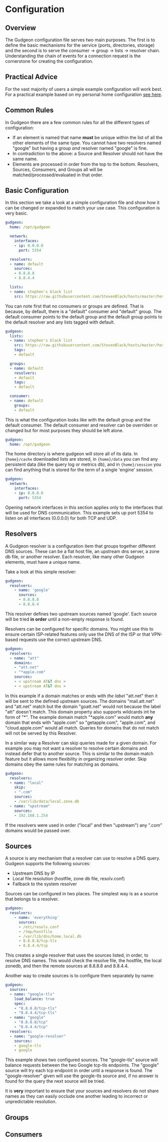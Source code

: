 # Configuration

## Overview
The Gudgeon configuration file serves two main purposes. The first is to define the basic mechanisms for the service (ports, directories, storage) and the 
second is to serve the consumer -> group -> lists -> resolver chain. Understanding the chain of events for a connection request is the cornerstone for creating the
configuration.

## Practical Advice
For the vast majority of users a simple example configuration will work best. For a practical example based on my personal home configuration [see here](/docs/PRACTICAL.md).

## Common Rules
In Gudgeon there are a few common rules for all the different types of configuration:
* If an element is named that name **must** be unique within the list of all the other elements of the same type. You cannot have two resolvers named "google" but
  having a group *and* resolver named "google" is fine.
* In contradiction to the above: a Source and Resolver should not have the same name.
* Elements are processed in order from the top to the bottom. Resolvers, Sources, Consumers, and Groups all will be matched/processed/evaluated in that order.

## Basic Configuration
In this section we take a look at a simple configuration file and show how it can be changed or expanded to match your use case. This configuration is very basic.

```yaml
gudgeon:
  home: /opt/gudgeon

  network:
    interfaces:
    - ip: 0.0.0.0
      port: 5354

  resolvers:
  - name: default
    sources:
    - 8.8.8.8
    - 8.8.4.4

  lists:
  - name: stephen's black list
    src: https://raw.githubusercontent.com/StevenBlack/hosts/master/hosts
```
You can note first that no consumers or groups are defined. That is because, by default, there is a "default" consumer and "default" group. The default consumer points to the default group and the default group points to the default resolver and any lists tagged with default.
```yaml
gudgeon:
  lists:
  - name: stephen's black list
    src: https://raw.githubusercontent.com/StevenBlack/hosts/master/hosts
    tags:
    - default

  groups:
  - name: default
    resolvers:
    - default
    tags:
    - default

  consumer:
  - name: default
    groups:
    - default
```
This is what the configuration looks like with the default group and the default consumer. The default consumer and resolver can be overriden or changed but for most purposes they should be left alone.

```yaml
gudgeon:
  home: /opt/gudgeon
```
The home directory is where gudgeon will store all of its data. In `{home}/cache` downloaded lists are stored, in `{home}/data` you can find any persistent data (like the query log or metrics db), and in `{home}/session` you can find anything that is stored for the term of a single 'engine' session.

```yaml
gudgeon:
  network:
    interfaces:
    - ip: 0.0.0.0
      port: 5354
```
Opening network interfaces in this section applies only to the interfaces that will be used for DNS communication. This example sets up port 5354 to listen on all interfaces (0.0.0.0) for both TCP and UDP.

## Resolvers

A Gudgeon resolver is a configuration item that groups together different DNS sources. These can be a flat host file, an upstream dns server, a zone db file, or another resolver. Each resolver, like many other Gudgeon elements, must have a unique name.

Take a look at this simple resolver:

```yaml
gudgeon:
  resolvers:
    - name: 'google'
      sources:
      - 8.8.8.8
      - 8.8.8.4
```

This resolver defines two upstream sources named 'google'. Each source will be tried **in order** until a non-empty response is found.

Resolvers can be configured for specific domains. You might use this to ensure certain ISP-related features only use the DNS of the ISP or that VPN-based requests use the correct upstream DNS.
```yaml
gudgeon:  
  resolvers:
  - name: "att"
    domains:
    - "att.net"
    - "*apple.com"
    sources:
    - < upstream AT&T dns >
    - < upstream AT&T dns >
```
In this example if a domain matches or ends with *the label* "att.net" then it will be sent to the defined upstream sources. The domains "mail.att.net" and "att.net" match but the domain "goatt.net" would not because the label "att" doesn't match. This domain property also supports wildcards int he form of "*". The example domain match "*apple.com" would match **any** domain that ends with "apple.com" so "getapple.com", "apple.com", and "cloud.apple.com" would all match. Queries for domains that do not match will not be served by this Resolver.   

In a similar way a Resolver can skip queries made for a given domain. For example you may not want a resolver to resolve certain domains and instead defer that to another source. This is similar to the domain match feature but it allows more flexibility in organizing resolver order. Skip domains obey the same rules for matching as domains.
```yaml
gudgeon:
  resolvers:
  - name: "local"
    skip: 
    - ".com"
    sources:
    - /var/lib/data/local.zone.db
  - name: "upstream"
    sources:
    - 192.168.1.254  
```
If the resolvers were used in order ("local" and then "upstream") any ".com" domains would be passed over. 

## Sources
A source is any mechanism that a resolver can use to resolve a DNS query. Gudgeon supports the following sources:
* Upstream DNS by IP
* Local file resolution (hostfile, zone db file, resolv.conf)
* Fallback to the system resolver

Sources can be configured in two places. The simplest way is as a source that belongs to a resolver.
```yaml
gudgeon:
  resolvers:
    - name: 'everything'
      sources:
      - /etc/resolv.conf
      - /tmp/hostfile
      - /var/lib/dns/home.local.db
      - 8.8.8.8/tcp-tls
      - 8.8.4.4/tcp
```
This creates a single resolver that uses the sources listed, in order, to resolve DNS names. This would check the resolve file, the hostfile, the local zonedb, and then the remote sources at 8.8.8.8 and 8.8.4.4.

Another way to create sources is to configure them separately by name:
```yaml
gudgeon:
  sources:
  - name: "google-tls"
    load_balance: true
    spec:
    - "8.8.8.8/tcp-tls"
    - "8.8.4.4/tcp-tls"
  - name: "google"
    - "8.8.8.8/tcp"
    - "8.8.4.4/tcp"
  resolvers:
  - name: "google-resolver"
    sources:
    - google-tls
    - google
```
This example shows two configured sources. The "google-tls" source will balance requests between the two Google tcp-tls endpoints. The "google" source will try each tcp endpoint in order until a response is found. The "google-resolver" given will use the google-tls source and, if no answer is found for the query the next source will be tried. 

It is **very** important to ensure that your sources and resolvers do not share names as they can easily occlude one another leading to incorrect or unpredictable resolution.

## Groups


## Consumers
